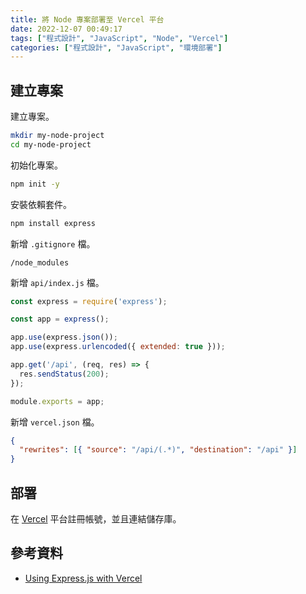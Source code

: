 ```yaml
---
title: 將 Node 專案部署至 Vercel 平台
date: 2022-12-07 00:49:17
tags: ["程式設計", "JavaScript", "Node", "Vercel"]
categories: ["程式設計", "JavaScript", "環境部署"]
---
```


## 建立專案

建立專案。

```bash
mkdir my-node-project
cd my-node-project
```

初始化專案。

```bash
npm init -y
```

安裝依賴套件。

```bash
npm install express
```

新增 `.gitignore` 檔。

```env
/node_modules
```

新增 `api/index.js` 檔。

```js
const express = require('express');

const app = express();

app.use(express.json());
app.use(express.urlencoded({ extended: true }));

app.get('/api', (req, res) => {
  res.sendStatus(200);
});

module.exports = app;
```

新增 `vercel.json` 檔。

```json
{
  "rewrites": [{ "source": "/api/(.*)", "destination": "/api" }]
}
```

## 部署

在 [Vercel](https://vercel.com/) 平台註冊帳號，並且連結儲存庫。

## 參考資料

- [Using Express.js with Vercel](https://vercel.com/guides/using-express-with-vercel)
